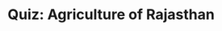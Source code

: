 # Quiz: Agriculture of Rajasthan

<SimpleMcq
  question="Which crop is predominantly grown in the irrigated areas of Rajasthan?"
  :options="['Wheat', 'Barley', 'Mustard', 'All of the above']"
  correctAnswer="All of the above"
  uniqueId="q1"
/>

<SimpleMcq
  question="Which district in Rajasthan is known as the 'Wheat Bowl' of the state?"
  :options="['Sri Ganganagar', 'Jaipur', 'Udaipur', 'Jodhpur']"
  correctAnswer="Sri Ganganagar"
  uniqueId="q2"
/>

<SimpleMcq
  question="Which crop is Rajasthan the largest producer of in India?"
  :options="['Wheat', 'Barley', 'Mustard', 'Bajra']"
  correctAnswer="Mustard"
  uniqueId="q3"
/>

<SimpleMcq
  question="Which type of soil is most suitable for the cultivation of bajra (pearl millet) in Rajasthan?"
  :options="['Sandy Soil', 'Clay Soil', 'Loamy Soil', 'Black Soil']"
  correctAnswer="Sandy Soil"
  uniqueId="q4"
/>

<SimpleMcq
  question="Which irrigation project has significantly contributed to agriculture in Rajasthan?"
  :options="['Indira Gandhi Canal', 'Chambal Project', 'Mahi Bajaj Sagar', 'All of the above']"
  correctAnswer="All of the above"
  uniqueId="q5"
/>

<SimpleMcq
  question="Which crop is primarily grown in the arid regions of Rajasthan?"
  :options="['Wheat', 'Bajra', 'Mustard', 'Cotton']"
  correctAnswer="Bajra"
  uniqueId="q6"
/>

<SimpleMcq
  question="Which district in Rajasthan is famous for its production of oranges?"
  :options="['Jhalawar', 'Kota', 'Bundi', 'Baran']"
  correctAnswer="Jhalawar"
  uniqueId="q7"
/>

<SimpleMcq
  question="Which fruit is Rajasthan known for producing in large quantities?"
  :options="['Mango', 'Guava', 'Pomegranate', 'All of the above']"
  correctAnswer="Pomegranate"
  uniqueId="q8"
/>

<SimpleMcq
  question="Which crop is commonly grown in the kharif season in Rajasthan?"
  :options="['Wheat', 'Bajra', 'Mustard', 'Barley']"
  correctAnswer="Bajra"
  uniqueId="q9"
/>

<SimpleMcq
  question="Which district in Rajasthan is known for its production of cumin (jeera)?"
  :options="['Jodhpur', 'Barmer', 'Nagaur', 'All of the above']"
  correctAnswer="All of the above"
  uniqueId="q10"
/>

<SimpleMcq
  question="Which crop is grown in the rabi season in Rajasthan?"
  :options="['Bajra', 'Wheat', 'Cotton', 'Groundnut']"
  correctAnswer="Wheat"
  uniqueId="q11"
/>

<SimpleMcq
  question="Which district in Rajasthan is known for its production of isabgol (psyllium)?"
  :options="['Jalore', 'Pali', 'Sirohi', 'All of the above']"
  correctAnswer="All of the above"
  uniqueId="q12"
/>

<SimpleMcq
  question="Which crop is Rajasthan the largest producer of in India?"
  :options="['Wheat', 'Barley', 'Mustard', 'Bajra']"
  correctAnswer="Mustard"
  uniqueId="q13"
/>

<SimpleMcq
  question="Which type of soil is most suitable for the cultivation of bajra (pearl millet) in Rajasthan?"
  :options="['Sandy Soil', 'Clay Soil', 'Loamy Soil', 'Black Soil']"
  correctAnswer="Sandy Soil"
  uniqueId="q14"
/>

<SimpleMcq
  question="Which irrigation project has significantly contributed to agriculture in Rajasthan?"
  :options="['Indira Gandhi Canal', 'Chambal Project', 'Mahi Bajaj Sagar', 'All of the above']"
  correctAnswer="All of the above"
  uniqueId="q15"
/>

<SimpleMcq
  question="Which crop is primarily grown in the arid regions of Rajasthan?"
  :options="['Wheat', 'Bajra', 'Mustard', 'Cotton']"
  correctAnswer="Bajra"
  uniqueId="q16"
/>

<SimpleMcq
  question="Which district in Rajasthan is famous for its production of oranges?"
  :options="['Jhalawar', 'Kota', 'Bundi', 'Baran']"
  correctAnswer="Jhalawar"
  uniqueId="q17"
/>

<SimpleMcq
  question="Which fruit is Rajasthan known for producing in large quantities?"
  :options="['Mango', 'Guava', 'Pomegranate', 'All of the above']"
  correctAnswer="Pomegranate"
  uniqueId="q18"
/>

<SimpleMcq
  question="Which crop is commonly grown in the kharif season in Rajasthan?"
  :options="['Wheat', 'Bajra', 'Mustard', 'Barley']"
  correctAnswer="Bajra"
  uniqueId="q19"
/>

<SimpleMcq
  question="Which district in Rajasthan is known for its production of cumin (jeera)?"
  :options="['Jodhpur', 'Barmer', 'Nagaur', 'All of the above']"
  correctAnswer="All of the above"
  uniqueId="q20"
/>

<SimpleMcq
  question="Which crop is grown in the rabi season in Rajasthan?"
  :options="['Bajra', 'Wheat', 'Cotton', 'Groundnut']"
  correctAnswer="Wheat"
  uniqueId="q21"
/>

<SimpleMcq
  question="Which district in Rajasthan is known for its production of isabgol (psyllium)?"
  :options="['Jalore', 'Pali', 'Sirohi', 'All of the above']"
  correctAnswer="All of the above"
  uniqueId="q22"
/>

<SimpleMcq
  question="Which crop is Rajasthan the largest producer of in India?"
  :options="['Wheat', 'Barley', 'Mustard', 'Bajra']"
  correctAnswer="Mustard"
  uniqueId="q23"
/>

<SimpleMcq
  question="Which type of soil is most suitable for the cultivation of bajra (pearl millet) in Rajasthan?"
  :options="['Sandy Soil', 'Clay Soil', 'Loamy Soil', 'Black Soil']"
  correctAnswer="Sandy Soil"
  uniqueId="q24"
/>

<SimpleMcq
  question="Which irrigation project has significantly contributed to agriculture in Rajasthan?"
  :options="['Indira Gandhi Canal', 'Chambal Project', 'Mahi Bajaj Sagar', 'All of the above']"
  correctAnswer="All of the above"
  uniqueId="q25"
/>

<SimpleMcq
  question="Which crop is primarily grown in the arid regions of Rajasthan?"
  :options="['Wheat', 'Bajra', 'Mustard', 'Cotton']"
  correctAnswer="Bajra"
  uniqueId="q26"
/>

<SimpleMcq
  question="Which district in Rajasthan is famous for its production of oranges?"
  :options="['Jhalawar', 'Kota', 'Bundi', 'Baran']"
  correctAnswer="Jhalawar"
  uniqueId="q27"
/>

<SimpleMcq
  question="Which fruit is Rajasthan known for producing in large quantities?"
  :options="['Mango', 'Guava', 'Pomegranate', 'All of the above']"
  correctAnswer="Pomegranate"
  uniqueId="q28"
/>

<SimpleMcq
  question="Which crop is commonly grown in the kharif season in Rajasthan?"
  :options="['Wheat', 'Bajra', 'Mustard', 'Barley']"
  correctAnswer="Bajra"
  uniqueId="q29"
/>

<SimpleMcq
  question="Which district in Rajasthan is known for its production of cumin (jeera)?"
  :options="['Jodhpur', 'Barmer', 'Nagaur', 'All of the above']"
  correctAnswer="All of the above"
  uniqueId="q30"
/>

<SimpleMcq
  question="Which crop is grown in the rabi season in Rajasthan?"
  :options="['Bajra', 'Wheat', 'Cotton', 'Groundnut']"
  correctAnswer="Wheat"
  uniqueId="q31"
/>

<SimpleMcq
  question="Which district in Rajasthan is known for its production of isabgol (psyllium)?"
  :options="['Jalore', 'Pali', 'Sirohi', 'All of the above']"
  correctAnswer="All of the above"
  uniqueId="q32"
/>

<SimpleMcq
  question="Which crop is Rajasthan the largest producer of in India?"
  :options="['Wheat', 'Barley', 'Mustard', 'Bajra']"
  correctAnswer="Mustard"
  uniqueId="q33"
/>

<SimpleMcq
  question="Which type of soil is most suitable for the cultivation of bajra (pearl millet) in Rajasthan?"
  :options="['Sandy Soil', 'Clay Soil', 'Loamy Soil', 'Black Soil']"
  correctAnswer="Sandy Soil"
  uniqueId="q34"
/>

<SimpleMcq
  question="Which irrigation project has significantly contributed to agriculture in Rajasthan?"
  :options="['Indira Gandhi Canal', 'Chambal Project', 'Mahi Bajaj Sagar', 'All of the above']"
  correctAnswer="All of the above"
  uniqueId="q35"
/>

<SimpleMcq
  question="Which crop is primarily grown in the arid regions of Rajasthan?"
  :options="['Wheat', 'Bajra', 'Mustard', 'Cotton']"
  correctAnswer="Bajra"
  uniqueId="q36"
/>

<SimpleMcq
  question="Which district in Rajasthan is famous for its production of oranges?"
  :options="['Jhalawar', 'Kota', 'Bundi', 'Baran']"
  correctAnswer="Jhalawar"
  uniqueId="q37"
/>

<SimpleMcq
  question="Which fruit is Rajasthan known for producing in large quantities?"
  :options="['Mango', 'Guava', 'Pomegranate', 'All of the above']"
  correctAnswer="Pomegranate"
  uniqueId="q38"
/>

<SimpleMcq
  question="Which crop is commonly grown in the kharif season in Rajasthan?"
  :options="['Wheat', 'Bajra', 'Mustard', 'Barley']"
  correctAnswer="Bajra"
  uniqueId="q39"
/>

<SimpleMcq
  question="Which district in Rajasthan is known for its production of cumin (jeera)?"
  :options="['Jodhpur', 'Barmer', 'Nagaur', 'All of the above']"
  correctAnswer="All of the above"
  uniqueId="q40"
/>